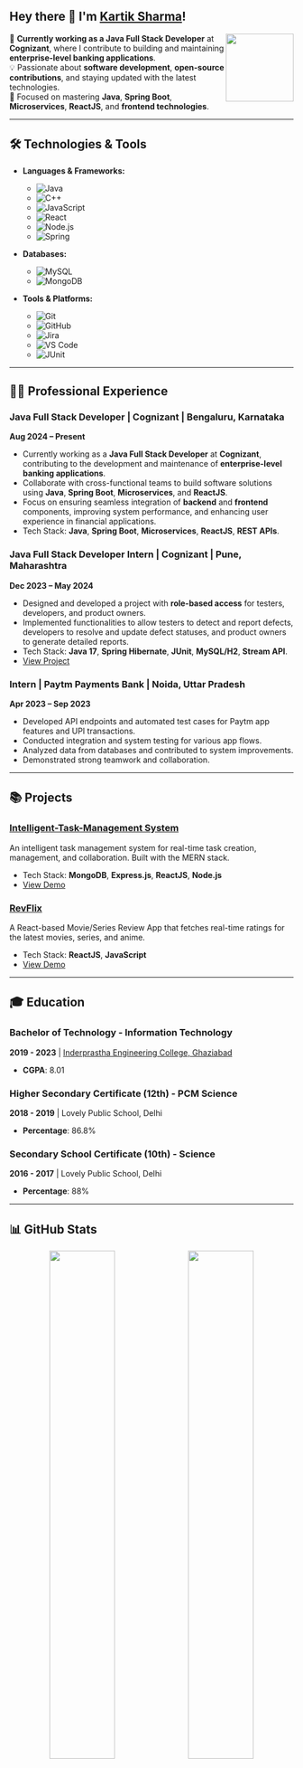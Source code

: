 ## Hey there 👋 I'm [Kartik Sharma](https://www.linkedin.com/in/kartik-sharma-6b47b3210/)!

<a href="https://www.linkedin.com/in/kartik-sharma-6b47b3210/"><img src="https://cdn2.iconfinder.com/data/icons/social-media-2199/64/social_media_isometric_14-linkedin-512.png" height="120px" width="120px" align="right"></a>

💼 **Currently working as a Java Full Stack Developer** at **Cognizant**, where I contribute to building and maintaining **enterprise-level banking applications**.  
💡 Passionate about **software development**, **open-source contributions**, and staying updated with the latest technologies.  
🔧 Focused on mastering **Java**, **Spring Boot**, **Microservices**, **ReactJS**, and **frontend technologies**.

---

## 🛠️ Technologies & Tools

- **Languages & Frameworks:**
  - ![Java](https://img.shields.io/badge/-Java-333333?style=flat&logo=java&logoColor=007396)
  - ![C++](https://img.shields.io/badge/C++-333333?style=flat&logo=C++&logoColor=white)
  - ![JavaScript](https://img.shields.io/badge/javascript-%23323330.svg?style=flat&logo=javascript&logoColor=%23F7DF1E)
  - ![React](https://img.shields.io/badge/React-333333?style=flat&logo=react)
  - ![Node.js](https://img.shields.io/badge/-Node.js-333333?style=flat&logo=node.js&logoColor=339933)
  - ![Spring](https://img.shields.io/badge/Spring-333333?style=flat&logo=spring&logoColor=6DB33F)

- **Databases:**
  - ![MySQL](https://img.shields.io/badge/-MySQL-333333?style=flat&logo=mysql)
  - ![MongoDB](https://img.shields.io/badge/-MongoDB-333333?style=flat&logo=mongodb)
  
- **Tools & Platforms:**
  - ![Git](https://img.shields.io/badge/-Git-333333?style=flat&logo=git)
  - ![GitHub](https://img.shields.io/badge/-GitHub-333333?style=flat&logo=github)
  - ![Jira](https://img.shields.io/badge/-Jira-333333?style=flat&logo=jira)
  - ![VS Code](https://img.shields.io/badge/-Visual%20Studio%20Code-333333?style=flat&logo=visual-studio-code&logoColor=007ACC)
  - ![JUnit](https://img.shields.io/badge/-JUnit-333333?style=flat&logo=junit)

---

## 🧑‍💻 Professional Experience

### **Java Full Stack Developer** | **Cognizant** | Bengaluru, Karnataka  
**Aug 2024 – Present**  
- Currently working as a **Java Full Stack Developer** at **Cognizant**, contributing to the development and maintenance of **enterprise-level banking applications**.
- Collaborate with cross-functional teams to build software solutions using **Java**, **Spring Boot**, **Microservices**, and **ReactJS**.
- Focus on ensuring seamless integration of **backend** and **frontend** components, improving system performance, and enhancing user experience in financial applications.  
- Tech Stack: **Java**, **Spring Boot**, **Microservices**, **ReactJS**, **REST APIs**.

### **Java Full Stack Developer Intern** | **Cognizant** | Pune, Maharashtra  
**Dec 2023 – May 2024**  
- Designed and developed a project with **role-based access** for testers, developers, and product owners.  
- Implemented functionalities to allow testers to detect and report defects, developers to resolve and update defect statuses, and product owners to generate detailed reports.  
- Tech Stack: **Java 17**, **Spring Hibernate**, **JUnit**, **MySQL/H2**, **Stream API**.  
- [View Project](https://defect-frontend.vercel.app/)

### **Intern** | **Paytm Payments Bank** | Noida, Uttar Pradesh  
**Apr 2023 – Sep 2023**  
- Developed API endpoints and automated test cases for Paytm app features and UPI transactions.  
- Conducted integration and system testing for various app flows.  
- Analyzed data from databases and contributed to system improvements.  
- Demonstrated strong teamwork and collaboration.

---

## 📚 Projects

### **[Intelligent-Task-Management System](https://github.com/krtksharma/TaskManager)**  
An intelligent task management system for real-time task creation, management, and collaboration. Built with the MERN stack.  
- Tech Stack: **MongoDB**, **Express.js**, **ReactJS**, **Node.js**  
- [View Demo](https://task-manager-frontend-jadeten.vercel.app/)

### **[RevFlix](https://revflix.netlify.app/)**  
A React-based Movie/Series Review App that fetches real-time ratings for the latest movies, series, and anime.  
- Tech Stack: **ReactJS**, **JavaScript**  
- [View Demo](https://revflix.netlify.app/)

---

## 🎓 Education

### **Bachelor of Technology** - Information Technology  
**2019 - 2023** | [Inderprastha Engineering College, Ghaziabad](https://www.ipec.org.in/)  
- **CGPA**: 8.01

### **Higher Secondary Certificate (12th)** - PCM Science  
**2018 - 2019** | Lovely Public School, Delhi  
- **Percentage**: 86.8%

### **Secondary School Certificate (10th)** - Science  
**2016 - 2017** | Lovely Public School, Delhi  
- **Percentage**: 88%

---

## 📊 GitHub Stats

<p align="center">
  <img width="48%" src="https://github-readme-stats.vercel.app/api?username=krtksharma&show_icons=true&theme=chartreuse-dark" />
  <img width="48%" src="https://github-readme-streak-stats.herokuapp.com/?user=krtksharma&theme=chartreuse-dark" />  
  <br>
  <img width="40%" src="https://github-readme-stats.vercel.app/api/top-langs/?username=krtksharma&layout=compact&theme=chartreuse-dark&langs_count=6" />
</p>

---

### Contribution Graph

![Kartik Sharma's Activity Graph](https://github-readme-activity-graph.vercel.app/graph?username=krtksharma&theme=react)

---

## 👀 Visitor Count

![Visitor Count](https://profile-counter.glitch.me/krtksharma/count.svg)

---

## 📬 Contact Me

- 📧 **Email**: [krtksharma7@gmail.com](mailto:krtksharma7@gmail.com)  

---

Feel free to check out my repositories and contributions on GitHub! 🚀

